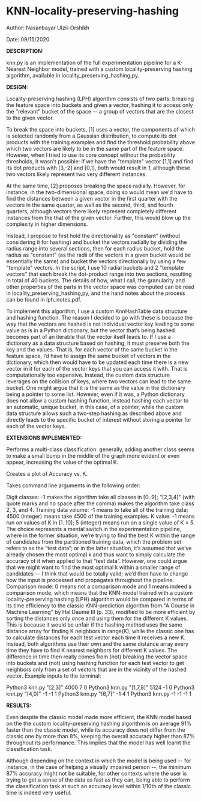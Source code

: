 # KNN-locality-preserving-hashing

Author: Nasanbayar Ulzii-Orshikh

Date: 09/15/2020

**DESCRIPTION:**

knn.py is an implementation of the full experimentation pipeline for a K-Nearest Neighbor model, trained with a custom locality-preserving hashing algorithm, available in locality_preserving_hashing,py.

**DESIGN:**

Locality-preserving hashing (LPH) algorithm consists of two parts: breaking the feature space into buckets and given a vector, hashing it to access only the "relevant" bucket of the space -- a group of vectors that are the closest to the given vector.

To break the space into buckets, [1] uses a vector, the components of which is selected randomly from a Gaussian distribution, to compute its dot products with the training examples and find the threshold probability above which two vectors are likely to be in the same part of the feature space. However, when I tried to use its core concept without the probability thresholds, it wasn't possible: if we have the "template" vector [1,1] and find its dot products with [3,-2] and [0,1], both would result in 1, although these two vectors likely represent two very different instances.

At the same time, [2] proposes breaking the space radially. However, for instance, in the two-dimensional space, doing so would mean we'd have to find the distances between a given vector in the first quarter with the vectors in the same quarter, as well as the second, third, and fourth quarters, although vectors there likely represent completely different instances from the that of the given vector. Further, this would blow up the complexity in higher dimensions.

Instead, I propose to first hold the directionality as "constant" (without considering it for hashing) and bucket the vectors radially by dividing the radius range into several sections, then for each radius bucket, hold the radius as "constant" (as the radii of the vectors in a given bucket would be essentially the same) and bucket the vectors directionally by using a few "template" vectors. In the script, I use 10 radial buckets and 2 "template vectors" that each break the dot-product range into two sections, resulting in total of 40 buckets. The details of how, what I call, the granularity and other properties of the parts in the vector space was computed can be read in locality_preserving_hashing,py, and the hand notes about the process can be found in lph_notes.pdf.

To implement this algorithm, I use a custom KnnHashTable data structure and hashing function. The reason I decided to go with these is because the way that the vectors are hashed is not individual vector key leading to some value as is in a Python dictionary, but the vector that’s being hashed becomes part of an iterable that the vector itself leads to. If I use a dictionary as a data structure based on hashing, it must preserve both the key and the values. That is, for each vector of the same bucket in the feature space, I’d have to assign the same bucket of vectors in the dictionary, which then would have to be updated each time there is a new vector in it for each of the vector keys that you can access it with. That is computationally too expensive. Instead, the custom data structure leverages on the collision of keys, where two vectors can lead to the same bucket. One might argue that it is the same as the value in the dictionary being a pointer to some list. However, even if it was, a Python dictionary does not allow a custom hashing function, instead hashing each vector to an automatic, unique bucket, in this case, of a pointer, while the custom data structure allows such a two-step hashing as described above and directly leads to the specific bucket of interest without storing a pointer for each of the vector keys.

**EXTENSIONS IMPLEMENTED:**

Performs a multi-class classification: generally, adding another class seems to make a small bump in the middle of the graph more evident or even appear, increasing the value of the optimal K.

Creates a plot of Accuracy vs. K.

Takes command line arguments in the following order:

Digit classes: -1 makes the algorithm take all classes in [0..9]; "[2,3,4]" (with quote marks and no space after the comma) makes the algorithm take class 2, 3, and 4.
Training data volume: -1 means to take all of the training data; 4500 (integer) means take 4500 of the training examples.
K value: -1 means run on values of K in [1..10]; 5 (integer) means run on a single value of K = 5. The choice represents a mental switch in the experimentation pipeline, where in the former situation, we’re trying to find the best K within the range of candidates from the partitioned training data, which the problem set refers to as the “test data”; or in the latter situation, it’s assumed that we’ve already chosen the most optimal k and thus want to simply calculate the accuracy of it when applied to that “test data”. However, one could argue that we might want to find the most optimal k within a smaller range of candidates — I think that would be totally valid; we’d then have to change how the input is processed and propagates throughout the pipeline.
Comparison mode: 0 means not a comparison mode and 1 means indeed a comparison mode, which means that the KNN-model trained with a custom locality-preserving hashing (LPH) algorithm would be compared in terms of its time efficiency to the classic KNN-prediction algorithm from "A Course in Machine Learning" by Hal Daumé III (p. 33), modified to be more efficient by sorting the distances only once and using them for the different K values. This is because it would be unfair if the hashing method uses the same distance array for finding K neighbors in range(K), while the classic one has to calculate distances for each test vector each time it receives a new K. Instead, both algorithms use their own and the same distance array every time they have to find K nearest neighbors for different K values. The difference in time then really comes from (not) breaking the vector space into buckets and (not) using hashing function for each test vector to get neighbors only from a set of vectors that are in the vicinity of the hashed vector.
Example inputs to the terminal:

Python3 knn.py "[2,3]" 4000 7 0
Python3 knn.py "[1,7,8]" 5124 -1 0
Python3 knn.py "[4,0]" -1 -1 1
Python3 knn.py "[6,7]" -1 4 1
Python3 knn.py -1 -1 -1 1

**RESULTS:**

Even despite the classic model made more efficient, the KNN model based on the the custom locality-preserving hashing algorithm is on average 91% faster than the classic model, while its accuracy does not differ from the classic one by more than 8%, keeping the overall accuracy higher than 87% throughout its performance. This implies that the model has well learnt the classification task.

Although depending on the context in which the model is being used -- for instance, in the case of helping a visually impaired person --, the minimum 87% accuracy might not be suitable, for other contexts where the user is trying to get a sense of the data as fast as they can, being able to perform the classification task at such an accuracy level within 1/10th of the classic time is indeed very useful.